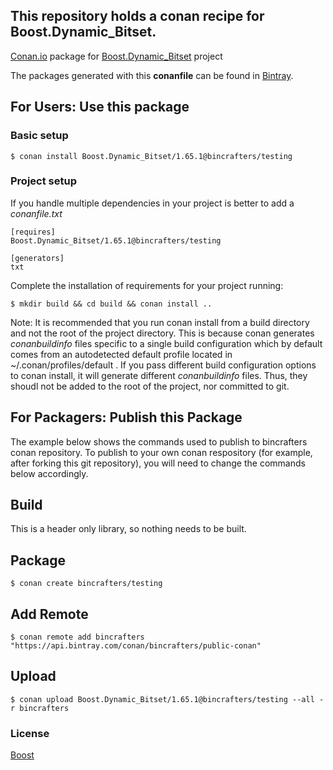 ## This repository holds a conan recipe for Boost.Dynamic_Bitset.

[Conan.io](https://conan.io) package for [Boost.Dynamic_Bitset](https://github.com/Boostorg/Dynamic_Bitset) project

The packages generated with this **conanfile** can be found in [Bintray](https://bintray.com/bincrafters/public-conan/Boost.Dynamic_Bitset%3Abincrafters).

## For Users: Use this package

### Basic setup

    $ conan install Boost.Dynamic_Bitset/1.65.1@bincrafters/testing

### Project setup

If you handle multiple dependencies in your project is better to add a *conanfile.txt*

    [requires]
    Boost.Dynamic_Bitset/1.65.1@bincrafters/testing

    [generators]
    txt

Complete the installation of requirements for your project running:</small></span>

    $ mkdir build && cd build && conan install ..
	
Note: It is recommended that you run conan install from a build directory and not the root of the project directory.  This is because conan generates *conanbuildinfo* files specific to a single build configuration which by default comes from an autodetected default profile located in ~/.conan/profiles/default .  If you pass different build configuration options to conan install, it will generate different *conanbuildinfo* files.  Thus, they shoudl not be added to the root of the project, nor committed to git. 

## For Packagers: Publish this Package

The example below shows the commands used to publish to bincrafters conan repository. To publish to your own conan respository (for example, after forking this git repository), you will need to change the commands below accordingly. 

## Build  

This is a header only library, so nothing needs to be built.

## Package 

    $ conan create bincrafters/testing
	
## Add Remote

	$ conan remote add bincrafters "https://api.bintray.com/conan/bincrafters/public-conan"

## Upload

    $ conan upload Boost.Dynamic_Bitset/1.65.1@bincrafters/testing --all -r bincrafters

### License
[Boost](LICENSE)
